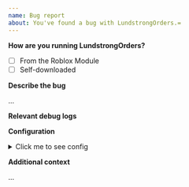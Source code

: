 ```yaml
---
name: Bug report
about: You've found a bug with LundstrongOrders.=
---
```


<!--
      PLEASE DO NOT REPORT ANY SECURITY CONCERNS THIS WAY
      SEE OUR SECURITY POLICY INSTEAD.
-->

**How are you running LundstrongOrders?**

- [ ] From the Roblox Module
- [ ] Self-downloaded

**Describe the bug**

...

**Relevant debug logs**

<!--
Try not to raise a bug report unless you've looked at the logs first.

You can access logs by typing /console in chat, or F9.

Paste the *relevant* logs here (usually in yellow & red), not the entire thing. Make sure to scroll to the bottom.
-->

**Configuration**

<details><summary>Click me to see config</summary>

```lua
Copy/paste any log here, between the starting and ending backticks
```

</details>

**Additional context**

<!-- Add any other context about the problem here, including your own debugging or ideas on what went wrong. -->

...